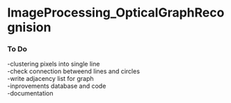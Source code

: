 # ImageProcessing_OpticalGraphRecognision

### To Do

-clustering pixels into single line\
-check connection betweend lines and circles\
-write adjacency list for graph\
-inprovements database and code\
-documentation

